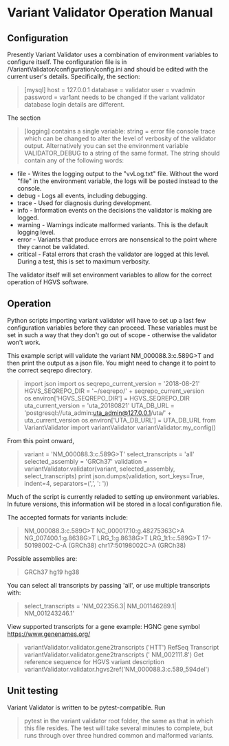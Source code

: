 # Variant Validator Operation Manual

## Configuration

Presently Variant Validator uses a combination of environment variables to configure itself. The configuration file is in /VariantValidator/configuration/config.ini and should be edited with the current user's details. Specifically, the section:
 > [mysql]
 > host = 127.0.0.1
 > database = validator
 > user = vvadmin  
 > password = var1ant
needs to be changed if the variant validator database login details are different.

The section
 > [logging]
contains a single variable:
 > string = error file console trace
which can be changed to alter the level of verbosity of the validator output. Alternatively you can set the environment variable VALIDATOR_DEBUG to a string of the same format.
The string should contain any of the following words:
* file - Writes the logging output to the "vvLog.txt" file. Without the word "file" in the environment variable, the logs will be posted instead to the console.
* debug - Logs all events, including debugging.
* trace - Used for diagnosis during development.
* info - Information events on the decisions the validator is making are logged.
* warning - Warnings indicate malformed variants. This is the default logging level.
* error - Variants that produce errors are nonsensical to the point where they cannot be validated.
* critical - Fatal errors that crash the validator are logged at this level.
During a test, this is set to maximum verbosity.

The validator itself will set environment variables to allow for the correct operation of HGVS software.

## Operation

Python scripts importing variant validator will have to set up a last few configuration variables before they can proceed. These variables must be set in such a way that they don't go out of scope - otherwise the validator won't work.

This example script will validate the variant NM_000088.3:c.589G>T and then print the output as a json file. You might need to change it to point to the correct seqrepo directory.

> import json
> import os
> seqrepo_current_version = '2018-08-21'
> HGVS_SEQREPO_DIR = '~/seqrepo/' + seqrepo_current_version
> os.environ['HGVS_SEQREPO_DIR'] = HGVS_SEQREPO_DIR
> uta_current_version = 'uta_20180821'
> UTA_DB_URL = 'postgresql://uta_admin:uta_admin@127.0.0.1/uta/' + uta_current_version
> os.environ['UTA_DB_URL'] = UTA_DB_URL
> from VariantValidator import variantValidator
> variantValidator.my_config()

From this point onward, 
> variant = 'NM_000088.3:c.589G>T'
> select_transcripts = 'all'
> selected_assembly = 'GRCh37'
> validation = variantValidator.validator(variant, selected_assembly, select_transcripts)
> print json.dumps(validation, sort_keys=True, indent=4, separators=(',', ': '))

Much of the script is currently reladed to setting up environment variables. In future versions, this information will be stored in a local configuration file.

The accepted formats for variants include:
> NM_000088.3:c.589G>T
> NC_000017.10:g.48275363C>A
> NG_007400.1:g.8638G>T
> LRG_1:g.8638G>T
> LRG_1t1:c.589G>T
> 17-50198002-C-A (GRCh38)
> chr17:50198002C>A (GRCh38)

Possible assemblies are:
> GRCh37
> hg19
> hg38

You can select all transcripts by passing 'all', or use multiple transcripts with:
> select_transcripts = 'NM_022356.3| NM_001146289.1| NM_001243246.1' 

View supported transcripts for a gene example: HGNC gene symbol https://www.genenames.org/
> variantValidator.validator.gene2transcripts ('HTT')
RefSeq Transcript
> variantValidator.validator.gene2transcripts (' NM_002111.8')
Get reference sequence for HGVS variant description
> variantValidator.validator.hgvs2ref('NM_000088.3:c.589_594del')

## Unit testing

Variant Validator is written to be pytest-compatible. Run
> pytest
in the variant validator root folder, the same as that in which this file resides. The test will take several minutes to complete, but runs through over three hundred common and malformed variants.


